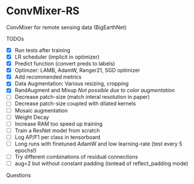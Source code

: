 # ConvMixer-RS
ConvMixer for remote sensing data (BigEarthNet)


TODOs
- [x] Run tests after training
- [x] LR scheduler (implicit in optimizer)
- [x] Predict function (convert preds to labels)
- [x] Optimzer: LAMB, AdamW, Ranger21, SGD optimizer
- [x] Add recommended metrics
- [x] Data Augmentation: Various resizing, cropping
- [x] RandAugment and Mixup _Not possible due to color augmentation_ 
- [ ] Decrease patch-size (match interal resolution in paper)
- [ ] Decrease patch-size coupled with dilated kernels
- [ ] Mosaic augmentation
- [ ] Weight Decay
- [ ] Increase RAM too speed up training
- [ ] Train a ResNet model from scratch
- [ ] Log AP/F1 per class in tensorboard
- [ ] Long runs with finetuned AdamW and low learning-rate (test every 5 epochs!)
- [ ] Try different combinations of residual connections
- [ ] aug=2 but without constant padding (isntead of reflect_padding mode)

Questions